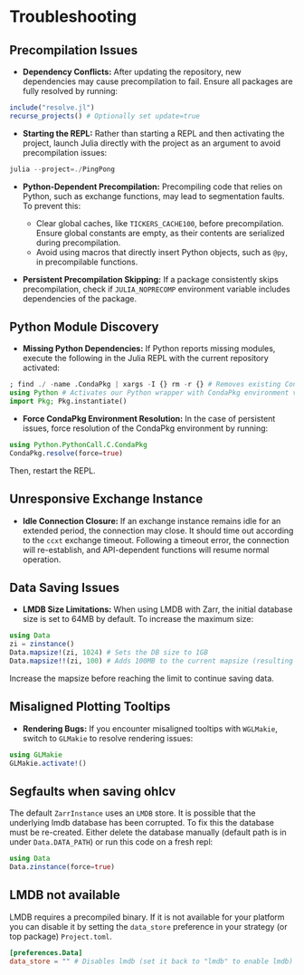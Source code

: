 # Troubleshooting

## Precompilation Issues

- **Dependency Conflicts:** After updating the repository, new dependencies may cause precompilation to fail. Ensure all packages are fully resolved by running:

```julia
include("resolve.jl")
recurse_projects() # Optionally set update=true
```

- **Starting the REPL:** Rather than starting a REPL and then activating the project, launch Julia directly with the project as an argument to avoid precompilation issues:

```julia
julia --project=./PingPong
```

- **Python-Dependent Precompilation:** Precompiling code that relies on Python, such as exchange functions, may lead to segmentation faults. To prevent this:
  - Clear global caches, like `TICKERS_CACHE100`, before precompilation. Ensure global constants are empty, as their contents are serialized during precompilation.
  - Avoid using macros that directly insert Python objects, such as `@py`, in precompilable functions.
  
- **Persistent Precompilation Skipping:** If a package consistently skips precompilation, check if `JULIA_NOPRECOMP` environment variable includes dependencies of the package.

## Python Module Discovery

- **Missing Python Dependencies:** If Python reports missing modules, execute the following in the Julia REPL with the current repository activated:

```julia
; find ./ -name .CondaPkg | xargs -I {} rm -r {} # Removes existing Conda environments
using Python # Activates our Python wrapper with CondaPkg environment variable fixes
import Pkg; Pkg.instantiate()
```

- **Force CondaPkg Environment Resolution:** In the case of persistent issues, force resolution of the CondaPkg environment by running:

```julia
using Python.PythonCall.C.CondaPkg
CondaPkg.resolve(force=true)
```

Then, restart the REPL.

## Unresponsive Exchange Instance

- **Idle Connection Closure:** If an exchange instance remains idle for an extended period, the connection may close. It should time out according to the `ccxt` exchange timeout. Following a timeout error, the connection will re-establish, and API-dependent functions will resume normal operation.

## Data Saving Issues

- **LMDB Size Limitations:** When using LMDB with Zarr, the initial database size is set to 64MB by default. To increase the maximum size:

```julia
using Data
zi = zinstance()
Data.mapsize!(zi, 1024) # Sets the DB size to 1GB
Data.mapsize!!(zi, 100) # Adds 100MB to the current mapsize (resulting in 1.1GB total)
```

Increase the mapsize before reaching the limit to continue saving data.

## Misaligned Plotting Tooltips

- **Rendering Bugs:** If you encounter misaligned tooltips with `WGLMakie`, switch to `GLMakie` to resolve rendering issues:

```julia
using GLMakie
GLMakie.activate!()
```

## Segfaults when saving ohlcv
The default `ZarrInstance` uses an `LMDB` store. It is possible that the underlying lmdb database has been corrupted. To fix this the database must be re-created. Either delete the database manually (default path is in under `Data.DATA_PATH`) or run this code on a fresh repl:

``` julia
using Data
Data.zinstance(force=true)
```

## LMDB not available
LMDB requires a precompiled binary. If it is not available for your platform you can disable it by setting the `data_store` preference in your strategy (or top package) `Project.toml`.

``` toml
[preferences.Data]
data_store = "" # Disables lmdb (set it back to "lmdb" to enable lmdb)
```
